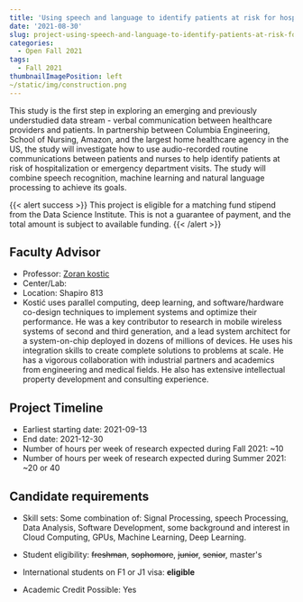 ```yaml
---
title: 'Using speech and language to identify patients at risk for hospitalizations and emergency department visits in homecare'
date: '2021-08-30'
slug: project-using-speech-and-language-to-identify-patients-at-risk-for-hospitalizations-and-emergency-department-visits-in-homecare
categories:
  - Open Fall 2021
tags:
  - Fall 2021
thumbnailImagePosition: left
~/static/img/construction.png
---
```

This study is the first step in exploring an emerging and previously understudied data stream - verbal communication between healthcare providers and patients. In partnership between Columbia Engineering, School of Nursing, Amazon, and the largest home healthcare agency in the US, the study will investigate how to use audio-recorded routine communications between patients and nurses to help identify patients at risk of hospitalization or emergency department visits. The study will combine speech recognition, machine learning and natural language processing to achieve its goals. 

<!--more-->



{{< alert success >}}
This project is eligible for a matching fund stipend from the Data Science Institute. This is not a guarantee of payment, and the total amount is subject to available funding.
{{< /alert >}}

## Faculty Advisor
+ Professor: [Zoran kostic](https://sites.google.com/site/mobiledcc/zk-my-page)
+ Center/Lab: 
+ Location: Shapiro 813
+ Kostić uses parallel computing, deep learning, and software/hardware co-design techniques to implement systems and optimize their performance. He was a key contributor to research in mobile wireless systems of second and third generation, and a lead system architect for a system-on-chip deployed in dozens of millions of devices. He uses his integration skills to create complete solutions to problems at scale. He has a vigorous collaboration with industrial partners and academics from engineering and medical fields. He also has extensive intellectual property development and consulting experience.

## Project Timeline
+ Earliest starting date: 2021-09-13
+ End date: 2021-12-30
+ Number of hours per week of research expected during Fall 2021: ~10
+ Number of hours per week of research expected during Summer 2021: ~20 or 40

## Candidate requirements
+ Skill sets: 
  Some combination of:  Signal Processing, speech Processing, Data Analysis, Software Development, some background and interest in Cloud Computing, GPUs, Machine Learning, Deep Learning.
  
+ Student eligibility: ~~freshman~~, ~~sophomore~~, ~~junior~~, ~~senior~~, master's
+ International students on F1 or J1 visa: **eligible**
+ Academic Credit Possible: Yes

